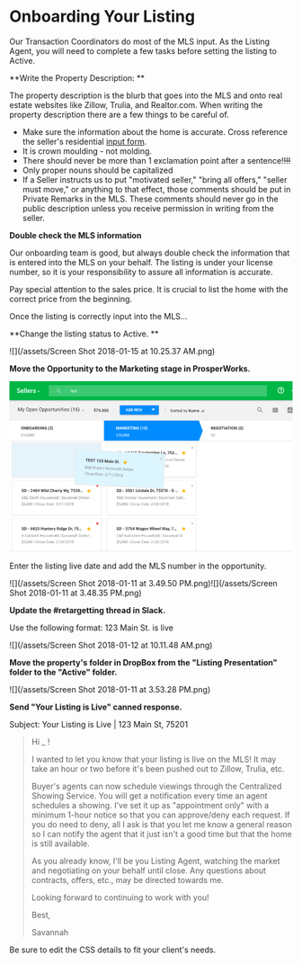 # Onboarding Your Listing

Our Transaction Coordinators do most of the MLS input. As the Listing Agent, you will need to complete a few tasks before setting the listing to Active.

**Write the Property Description: **

The property description is the blurb that goes into the MLS and onto real estate websites like Zillow, Trulia, and Realtor.com. When writing the property description there are a few things to be careful of.

* Make sure the information about the home is accurate. Cross reference the seller's residential [input form](http://www.ntreis.net/documents/Forms_1382014171531.pdf). 
* It is crown moulding - not molding.
* There should never be more than 1 exclamation point after a sentence!~~!!!~~
* Only proper nouns should be capitalized
* If a Seller instructs us to put "motivated seller," "bring all offers," "seller must move," or anything to that effect, those comments should be put in Private Remarks in the MLS. These comments should never go in the public description unless you receive permission in writing from the seller.

**Double check the MLS information**

Our onboarding team is good, but always double check the information that is entered into the MLS on your behalf. The listing is under your license number, so it is your responsibility to assure all information is accurate.

Pay special attention to the sales price. It is crucial to list the home with the correct price from the beginning.

Once the listing is correctly input into the MLS...

**Change the listing status to Active. **

![](/assets/Screen Shot 2018-01-15 at 10.25.37 AM.png)

**Move the Opportunity to the Marketing stage in ProsperWorks.**

![](/assets/PW1.png)

Enter the listing live date and add the MLS number in the opportunity.

![](/assets/Screen Shot 2018-01-11 at 3.49.50 PM.png)![](/assets/Screen Shot 2018-01-11 at 3.48.35 PM.png)

**Update the \#retargetting thread in Slack.**

Use the following format: 123 Main St. is live

![](/assets/Screen Shot 2018-01-12 at 10.11.48 AM.png)

**Move the property's folder in DropBox from the "Listing Presentation" folder to the "Active" folder.**

![](/assets/Screen Shot 2018-01-11 at 3.53.28 PM.png)

**Send "Your Listing is Live" canned response.**

Subject: Your Listing is Live \| 123 Main St, 75201

> Hi \_ !
>
> I wanted to let you know that your listing is live on the MLS! It may take an hour or two before it's been pushed out to Zillow, Trulia, etc.
>
> Buyer's agents can now schedule viewings through the Centralized Showing Service. You will get a notification every time an agent schedules a showing. I've set it up as "appointment only" with a minimum 1-hour notice so that you can approve/deny each request. If you do need to deny, all I ask is that you let me know a general reason so I can notify the agent that it just isn't a good time but that the home is still available.
>
> As you already know, I'll be you Listing Agent, watching the market and negotiating on your behalf until close. Any questions about contracts, offers, etc., may be directed towards me.
>
> Looking forward to continuing to work with you!
>
> Best,
>
> Savannah

Be sure to edit the CSS details to fit your client's needs.


